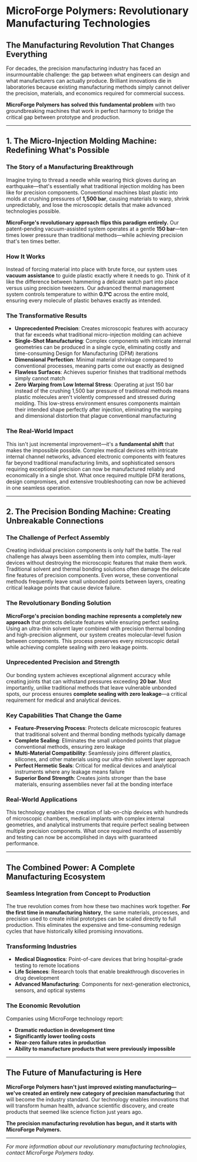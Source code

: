 # MicroForge Polymers: Revolutionary Manufacturing Technologies

## The Manufacturing Revolution That Changes Everything

For decades, the precision manufacturing industry has faced an insurmountable challenge: the gap between what engineers can design and what manufacturers can actually produce. Brilliant innovations die in laboratories because existing manufacturing methods simply cannot deliver the precision, materials, and economics required for commercial success.

**MicroForge Polymers has solved this fundamental problem** with two groundbreaking machines that work in perfect harmony to bridge the critical gap between prototype and production.

---

## 1. The Micro-Injection Molding Machine: Redefining What's Possible

### The Story of a Manufacturing Breakthrough

Imagine trying to thread a needle while wearing thick gloves during an earthquake—that's essentially what traditional injection molding has been like for precision components. Conventional machines blast plastic into molds at crushing pressures of **1,500 bar**, causing materials to warp, shrink unpredictably, and lose the microscopic details that make advanced technologies possible.

**MicroForge's revolutionary approach flips this paradigm entirely.** Our patent-pending vacuum-assisted system operates at a gentle **150 bar**—ten times lower pressure than traditional methods—while achieving precision that's ten times better.

### How It Works

Instead of forcing material into place with brute force, our system uses **vacuum assistance** to guide plastic exactly where it needs to go. Think of it like the difference between hammering a delicate watch part into place versus using precision tweezers. Our advanced thermal management system controls temperature to within **0.1°C** across the entire mold, ensuring every molecule of plastic behaves exactly as intended.

### The Transformative Results

- **Unprecedented Precision**: Creates microscopic features with accuracy that far exceeds what traditional micro-injection molding can achieve
- **Single-Shot Manufacturing**: Complex components with intricate internal geometries can be produced in a single cycle, eliminating costly and time-consuming Design for Manufacturing (DFM) iterations
- **Dimensional Perfection**: Minimal material shrinkage compared to conventional processes, meaning parts come out exactly as designed
- **Flawless Surfaces**: Achieves superior finishes that traditional methods simply cannot match
- **Zero Warping from Low Internal Stress**: Operating at just 150 bar instead of the crushing 1,500 bar pressure of traditional methods means plastic molecules aren't violently compressed and stressed during molding. This low-stress environment ensures components maintain their intended shape perfectly after injection, eliminating the warping and dimensional distortion that plague conventional manufacturing

### The Real-World Impact

This isn't just incremental improvement—it's a **fundamental shift** that makes the impossible possible. Complex medical devices with intricate internal channel networks, advanced electronic components with features far beyond traditional manufacturing limits, and sophisticated sensors requiring exceptional precision can now be manufactured reliably and economically in a single shot. What once required multiple DFM iterations, design compromises, and extensive troubleshooting can now be achieved in one seamless operation.

---

## 2. The Precision Bonding Machine: Creating Unbreakable Connections

### The Challenge of Perfect Assembly

Creating individual precision components is only half the battle. The real challenge has always been assembling them into complex, multi-layer devices without destroying the microscopic features that make them work. Traditional solvent and thermal bonding solutions often damage the delicate fine features of precision components. Even worse, these conventional methods frequently leave small unbonded points between layers, creating critical leakage points that cause device failure.

### The Revolutionary Bonding Solution

**MicroForge's precision bonding machine represents a completely new approach** that protects delicate features while ensuring perfect sealing. Using an ultra-thin solvent layer combined with precision thermal bonding and high-precision alignment, our system creates molecular-level fusion between components. This process preserves every microscopic detail while achieving complete sealing with zero leakage points.

### Unprecedented Precision and Strength

Our bonding system achieves exceptional alignment accuracy while creating joints that can withstand pressures exceeding **20 bar**. Most importantly, unlike traditional methods that leave vulnerable unbonded spots, our process ensures **complete sealing with zero leakage**—a critical requirement for medical and analytical devices.

### Key Capabilities That Change the Game

- **Feature-Preserving Process**: Protects delicate microscopic features that traditional solvent and thermal bonding methods typically damage
- **Complete Sealing**: Eliminates the small unbonded points that plague conventional methods, ensuring zero leakage
- **Multi-Material Compatibility**: Seamlessly joins different plastics, silicones, and other materials using our ultra-thin solvent layer approach
- **Perfect Hermetic Seals**: Critical for medical devices and analytical instruments where any leakage means failure
- **Superior Bond Strength**: Creates joints stronger than the base materials, ensuring assemblies never fail at the bonding interface

### Real-World Applications

This technology enables the creation of lab-on-chip devices with hundreds of microscopic chambers, medical implants with complex internal geometries, and analytical instruments that require perfect sealing between multiple precision components. What once required months of assembly and testing can now be accomplished in days with guaranteed performance.

---

## The Combined Power: A Complete Manufacturing Ecosystem

### Seamless Integration from Concept to Production

The true revolution comes from how these two machines work together. **For the first time in manufacturing history**, the same materials, processes, and precision used to create initial prototypes can be scaled directly to full production. This eliminates the expensive and time-consuming redesign cycles that have historically killed promising innovations.

### Transforming Industries

- **Medical Diagnostics**: Point-of-care devices that bring hospital-grade testing to remote locations
- **Life Sciences**: Research tools that enable breakthrough discoveries in drug development
- **Advanced Manufacturing**: Components for next-generation electronics, sensors, and optical systems

### The Economic Revolution

Companies using MicroForge technology report:
- **Dramatic reduction in development time**
- **Significantly lower tooling costs**
- **Near-zero failure rates in production**
- **Ability to manufacture products that were previously impossible**

---

## The Future of Manufacturing is Here

**MicroForge Polymers hasn't just improved existing manufacturing—we've created an entirely new category of precision manufacturing** that will become the industry standard. Our technology enables innovations that will transform human health, advance scientific discovery, and create products that seemed like science fiction just years ago.

**The precision manufacturing revolution has begun, and it starts with MicroForge Polymers.**

---

*For more information about our revolutionary manufacturing technologies, contact MicroForge Polymers today.*
